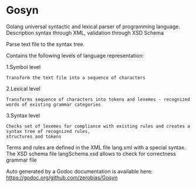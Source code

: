 # Gosyn
Golang universal syntactic and lexical parser of programming language. Description syntax through XML, validation through XSD Schema

Parse text file to the syntax tree.

Contains the following levels of language representation:

1.Symbol level

	Transform the text file into a sequence of characters

2.Lexical level

	Transforms sequence of characters into tokens and lexemes - recognized words of existing grammar categories

3.Syntax level

	Checks set of lexemes for compliance with existing rules and creates a syntax tree of recognized rules, 
	structures and tokens
  
Terms and rules are defined in the XML file lang.xml with a special syntax. The XSD schema file langSchema.xsd allows to check for correctness grammar file

Auto generated by a Godoc documentation is available here: https://godoc.org/github.com/zerobias/Gosyn
